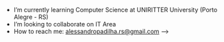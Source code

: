 - I’m currently learning Computer Science at UNIRITTER University (Porto Alegre - RS)
- I’m looking to collaborate on IT Area
- How to reach me: alessandropadilha.rs@gmail.com
-->
